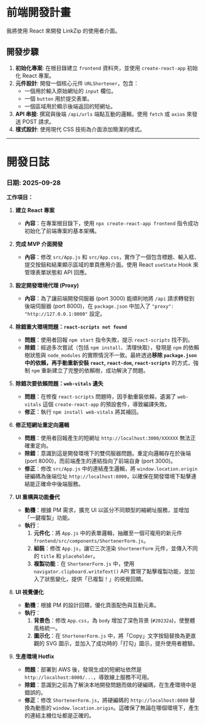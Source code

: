 # 前端開發計畫

我將使用 React 來開發 LinkZip 的使用者介面。

## 開發步驟

1.  **初始化專案**: 在根目錄建立 `frontend` 資料夾，並使用 `create-react-app` 初始化 React 專案。
2.  **元件設計**: 開發一個核心元件 `URLShortener`，包含：
    *   一個用於輸入原始網址的 `input` 欄位。
    *   一個 `button` 用於提交表單。
    *   一個區域用於顯示後端返回的短網址。
3.  **API 串接**: 撰寫與後端 `/api/urls` 端點互動的邏輯，使用 `fetch` 或 `axios` 來發送 POST 請求。
4.  **樣式設計**: 使用現代 CSS 技術為介面添加簡潔的樣式。

---

# 開發日誌

### **日期: 2025-09-28**

**工作項目：**

1.  **建立 React 專案**
    *   **內容**：在專案根目錄下，使用 `npx create-react-app frontend` 指令成功初始化了前端專案的基本架構。

2.  **完成 MVP 介面開發**
    *   **內容**：修改 `src/App.js` 和 `src/App.css`，實作了一個包含標題、輸入框、提交按鈕和結果顯示區域的單頁應用介面。使用 React `useState` Hook 來管理表單狀態和 API 回應。

3.  **設定開發環境代理 (Proxy)**
    *   **內容**：為了讓前端開發伺服器 (port 3000) 能順利地將 `/api` 請求轉發到後端伺服器 (port 8000)，在 `package.json` 中加入了 `"proxy": "http://127.0.0.1:8000"` 設定。

4.  **除錯重大環境問題：`react-scripts not found`**
    *   **問題**：使用者回報 `npm start` 指令失敗，提示 `react-scripts` 找不到。
    *   **除錯**：經過多次嘗試（包括 `npm install`、清理快取），發現是 `npm` 的依賴樹狀態與 `node_modules` 的實際情況不一致。最終透過**移除 `package.json` 中的依賴，再手動重新安裝 `react`, `react-dom`, `react-scripts`** 的方式，強制 `npm` 重新建立了完整的依賴樹，成功解決了問題。

5.  **除錯次要依賴問題：`web-vitals` 遺失**
    *   **問題**：在修復 `react-scripts` 問題時，因手動重裝依賴，遺漏了 `web-vitals` 這個 `create-react-app` 的預設套件，導致編譯失敗。
    *   **修正**：執行 `npm install web-vitals` 將其補回。

6.  **修正短網址重定向邏輯**
    *   **問題**：使用者回報產生的短網址 `http://localhost:3000/XXXXXX` 無法正確重定向。
    *   **除錯**：意識到這是開發環境下的雙伺服器問題。重定向邏輯存在於後端 (port 8000)，而前端產生的連結指向了前端自身 (port 3000)。
    *   **修正**：修改 `src/App.js` 中的連結產生邏輯，將 `window.location.origin` 硬編碼為後端位址 `http://localhost:8000`，以確保在開發環境下點擊連結能正確命中後端服務。

7.  **UI 重構與功能疊代**
    *   **動機**：根據 PM 需求，擴充 UI 以區分不同類型的縮網址服務，並增加「一鍵複製」功能。
    *   **執行**：
        1.  **元件化**：將 `App.js` 中的表單邏輯，抽離至一個可複用的新元件 `frontend/src/components/ShortenerForm.js`。
        2.  **組裝**：修改 `App.js`，讓它三次渲染 `ShortenerForm` 元件，並傳入不同的 `title` 和 `placeholder`。
        3.  **複製功能**：在 `ShortenerForm.js` 中，使用 `navigator.clipboard.writeText()` API 實現了點擊複製功能，並加入了狀態變化，提供「已複製！」的視覺回饋。

8.  **UI 視覺優化**
    *   **動機**：根據 PM 的設計回饋，優化頁面配色與互動元素。
    *   **執行**：
        1.  **背景色**：修改 `App.css`，為 `body` 增加了深色背景 (`#20232a`)，使整體風格統一。
        2.  **圖示化**：在 `ShortenerForm.js` 中，將「Copy」文字按鈕替換為更直觀的 SVG 圖示，並加入了成功時的「打勾」圖示，提升使用者體驗。

9.  **生產環境 Hotfix**
    *   **問題**：部署到 AWS 後，發現生成的短網址依然是 `http://localhost:8000/...`，導致線上服務不可用。
    *   **除錯**：意識到之前為了解決本地開發問題而做的硬編碼，在生產環境中是錯誤的。
    *   **修正**：修改 `ShortenerForm.js`，將硬編碼的 `http://localhost:8000` 替換為動態的 `window.location.origin`。這確保了無論在哪個環境下，產生的連結主機位址都是正確的。
